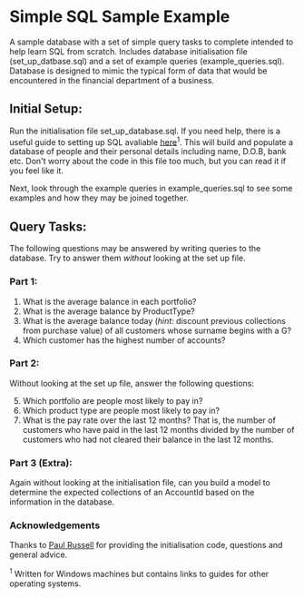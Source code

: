 # Simple SQL Sample Example

A sample database with a set of simple query tasks to complete intended to help learn SQL from scratch. Includes database initialisation file (set_up_datbase.sql) and a set of example queries (example_queries.sql). Database is designed to mimic the typical form of data that would be encountered in the financial department of a business.


## Initial Setup:

Run the initialisation file set_up_database.sql. If you need help, there is a useful guide to setting up SQL avaliable [here](https://docs.microsoft.com/en-us/sql/database-engine/install-windows/install-sql-server?view=sql-server-ver15 "Guide to setting up SQL")<sup>1</sup>. This will build and populate a database of people and their personal details including name, D.O.B, bank etc. Don't worry about the code in this file too much, but you can read it if you feel like it.

Next, look through the example queries in example_queries.sql to see some examples and how they may be joined together.


## Query Tasks:

The following questions may be answered by writing queries to the database. Try to answer them *without* looking at the set up file.


### Part 1:

1. What is the average balance in each portfolio?
2. What is the average balance by ProductType?
3. What is the average balance today (*hint:* discount previous collections from purchase value) of all customers whose surname begins with a G?
4. Which customer has the highest number of accounts?

### Part 2:
Without looking at the set up file, answer the following questions:

5. Which portfolio are people most likely to pay in?
6. Which product type are people most likely to pay in?
7. What is the pay rate over the last 12 months? That is, the number of customers who have paid in the last 12 months divided by the number of customers who had not cleared their balance in the last 12 months.

### Part 3 (Extra):
Again without looking at the initialisation file, can you build a model to determine the expected collections of an AccountId based on the information in the database.


### Acknowledgements
Thanks to [Paul Russell](https://github.com/pt-russell "Paul Russell Github") for providing the initialisation code, questions and general advice.


<sup>1</sup> Written for Windows machines but contains links to guides for other operating systems.
